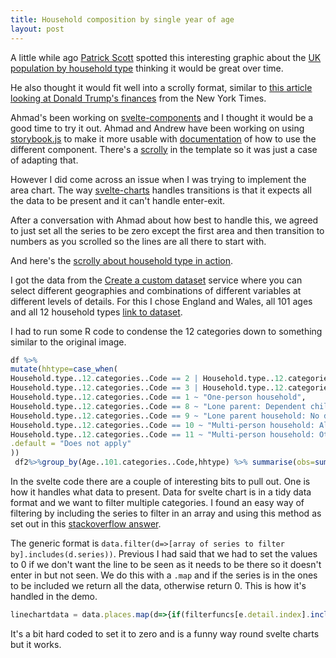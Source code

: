 ```yaml
---
title: Household composition by single year of age 
layout: post
---
```

A little while ago [Patrick Scott](https://twitter.com/patrick_e_scott?lang=en) spotted this interesting graphic about the [UK population by household type](https://twitter.com/resi_analyst/status/1100346740144852996) thinking it would be great over time. 

He also thought it would fit well into a scrolly format, similar to [this article looking at Donald Trump's finances](https://www.nytimes.com/interactive/2020/09/27/us/donald-trump-taxes-timeline.html) from the New York Times. 

Ahmad's been working on [svelte-components](https://github.com/ONSvisual/svelte-components) and I thought it would be a good time to try it out. Ahmad and Andrew have been working on using [storybook.js](https://storybook.js.org/) to make it more usable with [documentation](https://onsvisual.github.io/svelte-components/?path=/docs/intro--docs) of how to use the different component. There's a [scrolly](https://onsvisual.github.io/svelte-components/?path=/docs/templates-feature-article--docs) in the template so it was just a case of adapting that. 

However I did come across an issue when I was trying to implement the area chart. The way [svelte-charts](https://github.com/ONSvisual/svelte-charts) handles transitions is that it expects all the data to be present and it can't handle enter-exit. 

After a conversation with Ahmad about how best to handle this, we agreed to just set all the series to be zero except the first area and then transition to numbers as you scrolled so the lines are all there to start with. 

And here's the [scrolly about household type in action](https://main--regal-unicorn-29402c.netlify.app/).

I got the data from the [Create a custom dataset](https://www.ons.gov.uk/datasets/create) service where you can select different geographies and combinations of different variables at different levels of details. For this I chose England and Wales, all 101 ages and all 12 household types [link to dataset](https://www.ons.gov.uk/datasets/create/filter-outputs/acc41ec4-ec39-420c-a728-789d2ded3f01#get-data). 

I had to run some R code to condense the 12 categories down to something similar to the original image.

```R
df %>%mutate(hhtype=case_when(Household.type..12.categories..Code == 2 | Household.type..12.categories..Code==4 | Household.type..12.categories..Code == 6~ "Couple: Dependent children",Household.type..12.categories..Code == 3 | Household.type..12.categories..Code == 5 | Household.type..12.categories..Code ==7 ~ "Couple: No dependent children",Household.type..12.categories..Code == 1 ~ "One-person household",Household.type..12.categories..Code == 8 ~ "Lone parent: Dependent children",Household.type..12.categories..Code == 9 ~ "Lone parent household: No dependent children",Household.type..12.categories..Code == 10 ~ "Multi-person household: All students",Household.type..12.categories..Code == 11 ~ "Multi-person household: Other",.default = "Does not apply")) 
 df2%>%group_by(Age..101.categories..Code,hhtype) %>% summarise(obs=sum(Observation))
```
In the svelte code there are a couple of interesting bits to pull out. One is how it handles what data to present. Data for svelte chart is in a tidy data format and we want to filter multiple categories. I found an easy way of filtering by including the series to filter in an array and using this method as set out in this [stackoverflow answer](https://stackoverflow.com/questions/46894352/filter-array-of-objects-based-on-another-array-in-javascript). 

The generic format is `data.filter(d=>[array of series to filter by].includes(d.series))`. Previous I had said that we had to set the values to 0 if we don't want the line to be seen as it needs to be there so it doesn't enter in but not seen. We do this with a `.map` and if the series is in the ones to be included we return all the data, otherwise return 0. This is how it's handled in the demo.

```javascript
linechartdata = data.places.map(d=>{if(filterfuncs[e.detail.index].includes(d.hhtype)){return d}else{return {age:d.age,obs:0,hhtype:d.hhtype}}})
```
It's a bit hard coded to set it to zero and is a funny way round svelte charts but it works. 

